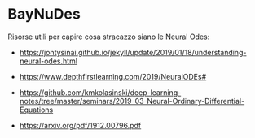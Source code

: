 # BayNuDes

Risorse utili per capire cosa stracazzo siano le Neural Odes:

- https://jontysinai.github.io/jekyll/update/2019/01/18/understanding-neural-odes.html

- https://www.depthfirstlearning.com/2019/NeuralODEs#

- https://github.com/kmkolasinski/deep-learning-notes/tree/master/seminars/2019-03-Neural-Ordinary-Differential-Equations

- https://arxiv.org/pdf/1912.00796.pdf
